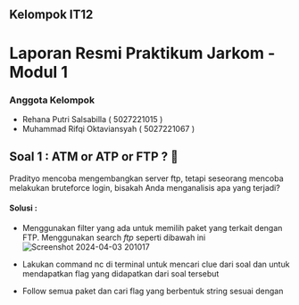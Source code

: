 ## Kelompok IT12

# Laporan Resmi Praktikum Jarkom - Modul 1

### Anggota Kelompok
- Rehana Putri Salsabilla ( 5027221015 )
- Muhammad Rifqi Oktaviansyah ( 5027221067 )

## Soal 1 : ATM or ATP or FTP ? 🤔
Pradityo mencoba mengembangkan server ftp, tetapi seseorang mencoba melakukan bruteforce login, bisakah Anda menganalisis apa yang terjadi?

#### Solusi : 
- Menggunakan filter yang ada untuk memilih paket yang terkait dengan FTP.
  Menggunakan search *ftp* seperti dibawah ini
  ![Screenshot 2024-04-03 201017](https://github.com/rehanasalsabilla/Jarkom-Modul-1-IT12-2024/assets/136863633/a63b1119-6ddb-4949-9ba5-fc9188dbcc9f)

- Lakukan command nc di terminal untuk mencari clue dari soal dan untuk mendapatkan flag yang didapatkan dari soal tersebut

- Follow semua paket dan cari flag yang berbentuk string sesuai dengan 
